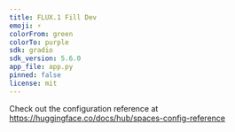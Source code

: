 ```yaml
---
title: FLUX.1 Fill Dev
emoji: ⚡
colorFrom: green
colorTo: purple
sdk: gradio
sdk_version: 5.6.0
app_file: app.py
pinned: false
license: mit
---
```


Check out the configuration reference at https://huggingface.co/docs/hub/spaces-config-reference

